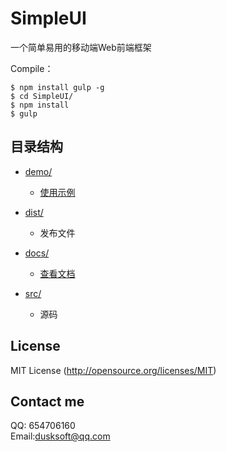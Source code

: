 # SimpleUI
一个简单易用的移动端Web前端框架

Compile：<br/>
```node
$ npm install gulp -g
$ cd SimpleUI/
$ npm install
$ gulp
```

## 目录结构

- [demo/](https://dusksoft.github.io/SimpleUI/demo/index.html)
    + [使用示例](https://dusksoft.github.io/SimpleUI/demo/index.html)

- [dist/](dist/)
    + 发布文件

- [docs/](docs/index.md)
    + [查看文档](docs/index.md)

- [src/](src/)
    + 源码

## License
MIT License (http://opensource.org/licenses/MIT)

## Contact me

QQ: 654706160<br/>
Email:dusksoft@qq.com
